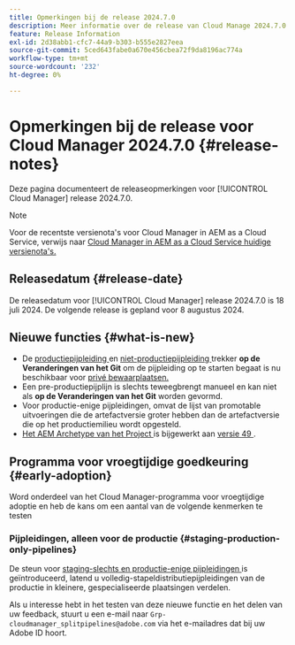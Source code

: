 ```yaml
---
title: Opmerkingen bij de release 2024.7.0
description: Meer informatie over de release van Cloud Manage 2024.7.0.
feature: Release Information
exl-id: 2d38abb1-cfc7-44a9-b303-b555e2827eea
source-git-commit: 5ced643fabe0a670e456cbea72f9da8196ac774a
workflow-type: tm+mt
source-wordcount: '232'
ht-degree: 0%

---
```



# Opmerkingen bij de release voor Cloud Manager 2024.7.0 {#release-notes}

Deze pagina documenteert de releaseopmerkingen voor [!UICONTROL Cloud Manager] release 2024.7.0.

>[!NOTE]
>
>Voor de recentste versienota&#39;s voor Cloud Manager in AEM as a Cloud Service, verwijs naar [ Cloud Manager in AEM as a Cloud Service huidige versienota&#39;s.](https://experienceleague.adobe.com/nl/docs/experience-manager-cloud-service/content/release-notes/cloud-manager/current)

## Releasedatum {#release-date}

De releasedatum voor [!UICONTROL Cloud Manager] release 2024.7.0 is 18 juli 2024. De volgende release is gepland voor 8 augustus 2024.

## Nieuwe functies {#what-is-new}

* De [ productiepijpleiding ](/help/using/production-pipelines.md#adding-production-pipeline) en [ niet-productiepijpleiding ](/help/using/non-production-pipelines.md#adding-non-production-pipeline) trekker **op de Veranderingen van het Git** om de pijpleiding op te starten begaat is nu beschikbaar voor [ privé bewaarplaatsen.](/help/managing-code/private-repositories.md)
* Een pre-productiepijplijn is slechts teweegbrengt manueel en kan niet als **op de Veranderingen van het Git** worden gevormd.
* Voor productie-enige pijpleidingen, omvat de lijst van promotable uitvoeringen die de artefactversie groter hebben dan de artefactversie die op het productiemilieu wordt opgesteld.
* [ Het AEM Archetype van het Project ](https://experienceleague.adobe.com/nl/docs/experience-manager-core-components/using/developing/archetype/overview) is bijgewerkt aan [ versie 49 ](https://github.com/adobe/aem-project-archetype/tree/aem-project-archetype-49).


## Programma voor vroegtijdige goedkeuring {#early-adoption}

Word onderdeel van het Cloud Manager-programma voor vroegtijdige adoptie en heb de kans om een aantal van de volgende kenmerken te testen

### Pijpleidingen, alleen voor de productie {#staging-production-only-pipelines}

De steun voor [ staging-slechts en productie-enige pijpleidingen ](/help/using/stage-prod-only.md) is geïntroduceerd, latend u volledig-stapeldistributiepijpleidingen van de productie in kleinere, gespecialiseerde plaatsingen verdelen.

Als u interesse hebt in het testen van deze nieuwe functie en het delen van uw feedback, stuurt u een e-mail naar `Grp-cloudmanager_splitpipelines@adobe.com` via het e-mailadres dat bij uw Adobe ID hoort.
